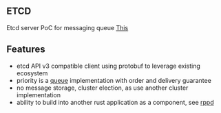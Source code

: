 ## ETCD
Etcd server PoC for messaging queue [This](https://github.com/vkrinitsyn/etcd)

## Features
- etcd API v3 compatible client using protobuf to leverage existing ecosystem
- priority is a [queue](https://github.com/vkrinitsyn/etcd/blob/main/queue.md#etcd-based-queue) implementation with order and delivery guarantee
- no message storage, cluster election, as use another cluster implementation
- ability to build into another rust application as a component, see [rppd](https://github.com/vkrinitsyn/rppd?tab=readme-ov-file#rppd---rust-python-postgres-discovery)

